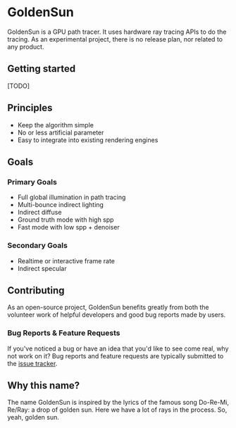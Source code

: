 # GoldenSun

GoldenSun is a GPU path tracer. It uses hardware ray tracing APIs to do the tracing. As an experimental project, there is no release plan, nor related to any product.

## Getting started
[TODO]

## Principles
* Keep the algorithm simple
* No or less artificial parameter
* Easy to integrate into existing rendering engines

## Goals

### Primary Goals
* Full global illumination in path tracing
* Multi-bounce indirect lighting
* Indirect diffuse
* Ground truth mode with high spp
* Fast mode with low spp + denoiser

### Secondary Goals
* Realtime or interactive frame rate
* Indirect specular

## Contributing
As an open-source project, GoldenSun benefits greatly from both the volunteer work of helpful developers and good bug reports made by users. 

### Bug Reports & Feature Requests
If you've noticed a bug or have an idea that you'd like to see come real, why not work on it? Bug reports and feature requests are typically submitted to the [issue tracker](https://github.com/gongminmin/GoldenSun/issues).

## Why this name?
The name GoldenSun is inspired by the lyrics of the famous song Do-Re-Mi, Re/Ray: a drop of golden sun. Here we have a lot of rays in the process. So, yeah, golden sun.
